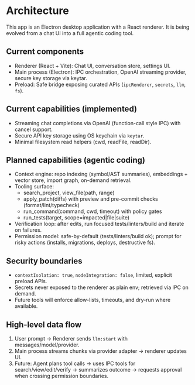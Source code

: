 # Architecture

This app is an Electron desktop application with a React renderer. It is being evolved from a chat UI into a full agentic coding tool.

## Current components
- Renderer (React + Vite): Chat UI, conversation store, settings UI.
- Main process (Electron): IPC orchestration, OpenAI streaming provider, secure key storage via keytar.
- Preload: Safe bridge exposing curated APIs (`ipcRenderer`, `secrets`, `llm`, `fs`).

## Current capabilities (implemented)
- Streaming chat completions via OpenAI (function-call style IPC) with cancel support.
- Secure API key storage using OS keychain via `keytar`.
- Minimal filesystem read helpers (cwd, readFile, readDir).

## Planned capabilities (agentic coding)
- Context engine: repo indexing (symbol/AST summaries), embeddings + vector store, import graph, on-demand retrieval.
- Tooling surface:
  - search_project, view_file(path, range)
  - apply_patch(diffs) with preview and pre-commit checks (format/lint/typecheck)
  - run_command(command, cwd, timeout) with policy gates
  - run_tests(target, scope=impacted|file|suite)
- Verification loop: after edits, run focused tests/linters/build and iterate on failures.
- Permission model: safe-by-default (tests/linters/build ok); prompt for risky actions (installs, migrations, deploys, destructive fs).

## Security boundaries
- `contextIsolation: true`, `nodeIntegration: false`, limited, explicit preload APIs.
- Secrets never exposed to the renderer as plain env; retrieved via IPC on demand.
- Future tools will enforce allow-lists, timeouts, and dry-run where available.

## High-level data flow
1. User prompt → Renderer sends `llm:start` with messages/model/provider.
2. Main process streams chunks via provider adapter → renderer updates UI.
3. Future: Agent plans tool calls → uses IPC tools for search/view/edit/verify → summarizes outcome → requests approval when crossing permission boundaries.

